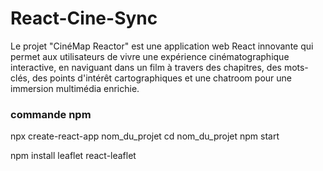 # React-Cine-Sync
 
Le projet "CinéMap Reactor" est une application web React innovante qui permet aux utilisateurs de vivre une expérience cinématographique interactive, en naviguant dans un film à travers des chapitres, des mots-clés, des points d'intérêt cartographiques et une chatroom pour une immersion multimédia enrichie.

### commande npm


npx create-react-app nom_du_projet
cd nom_du_projet
npm start

npm install leaflet react-leaflet

